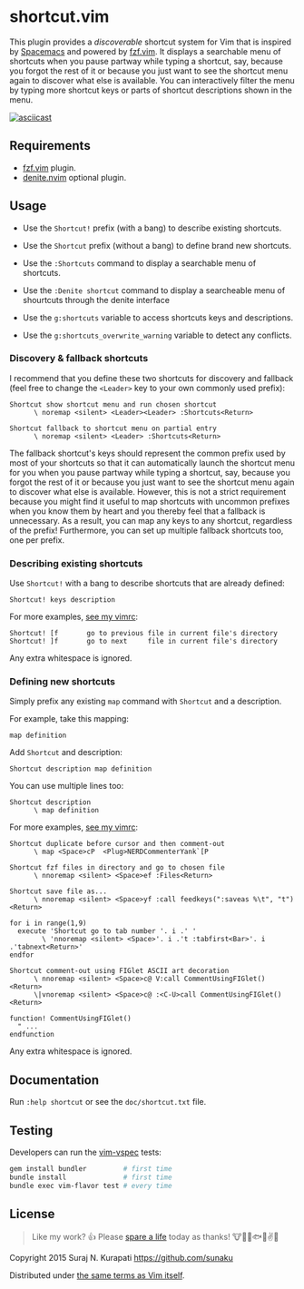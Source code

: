 # shortcut.vim

This plugin provides a _discoverable_ shortcut system for Vim that is inspired
by [Spacemacs] and powered by [fzf.vim].  It displays a searchable menu of
shortcuts when you pause partway while typing a shortcut, say, because you
forgot the rest of it or because you just want to see the shortcut menu again
to discover what else is available.  You can interactively filter the menu by
typing more shortcut keys or parts of shortcut descriptions shown in the menu.

[![asciicast](https://asciinema.org/a/104572.png)](https://asciinema.org/a/104572?autoplay=1)

## Requirements

* [fzf.vim] plugin.
* [denite.nvim](https://github.com/Shougo/denite.nvim) optional plugin.

## Usage

* Use the `Shortcut!` prefix (with a bang) to describe existing shortcuts.

* Use the `Shortcut` prefix (without a bang) to define brand new shortcuts.

* Use the `:Shortcuts` command to display a searchable menu of shortcuts.

* Use the `:Denite shortcut` command to display a searcheable menu of shourtcuts through the denite interface

* Use the `g:shortcuts` variable to access shortcuts keys and descriptions.

* Use the `g:shortcuts_overwrite_warning` variable to detect any conflicts.

### Discovery & fallback shortcuts

I recommend that you define these two shortcuts for discovery and fallback
(feel free to change the `<Leader>` key to your own commonly used prefix):

```vim
Shortcut show shortcut menu and run chosen shortcut
      \ noremap <silent> <Leader><Leader> :Shortcuts<Return>

Shortcut fallback to shortcut menu on partial entry
      \ noremap <silent> <Leader> :Shortcuts<Return>
```

The fallback shortcut's keys should represent the common prefix used by most
of your shortcuts so that it can automatically launch the shortcut menu for
you when you pause partway while typing a shortcut, say, because you forgot
the rest of it or because you just want to see the shortcut menu again to
discover what else is available.  However, this is not a strict requirement
because you might find it useful to map shortcuts with uncommon prefixes when
you know them by heart and you thereby feel that a fallback is unnecessary.
As a result, you can map any keys to any shortcut, regardless of the prefix!
Furthermore, you can set up multiple fallback shortcuts too, one per prefix.

### Describing existing shortcuts

Use `Shortcut!` with a bang to describe shortcuts that are already defined:

```vim
Shortcut! keys description
```

For more examples, [see my vimrc](
https://github.com/sunaku/.vim/blob/qwerty/bundle/motion/unimpaired.vim
):

```vim
Shortcut! [f       go to previous file in current file's directory
Shortcut! ]f       go to next     file in current file's directory
```

Any extra whitespace is ignored.

### Defining new shortcuts

Simply prefix any existing `map` command with `Shortcut` and a description.

For example, take this mapping:

```vim
map definition
```

Add `Shortcut` and description:

```vim
Shortcut description map definition
```

You can use multiple lines too:

```vim
Shortcut description
      \ map definition
```

For more examples, [see my vimrc](
https://github.com/sunaku/.vim/blob/qwerty/plugin/format.vim
):

```vim
Shortcut duplicate before cursor and then comment-out
      \ map <Space>cP  <Plug>NERDCommenterYank`[P
```

```vim
Shortcut fzf files in directory and go to chosen file
      \ nnoremap <silent> <Space>ef :Files<Return>
```

```vim
Shortcut save file as...
      \ nnoremap <silent> <Space>yf :call feedkeys(":saveas %\t", "t")<Return>
```

```vim
for i in range(1,9)
  execute 'Shortcut go to tab number '. i .' '
        \ 'nnoremap <silent> <Space>'. i .'t :tabfirst<Bar>'. i .'tabnext<Return>'
endfor
```

```vim
Shortcut comment-out using FIGlet ASCII art decoration
      \ nnoremap <silent> <Space>c@ V:call CommentUsingFIGlet()<Return>
      \|vnoremap <silent> <Space>c@ :<C-U>call CommentUsingFIGlet()<Return>

function! CommentUsingFIGlet()
  " ...
endfunction
```

Any extra whitespace is ignored.

## Documentation

Run `:help shortcut` or see the `doc/shortcut.txt` file.

## Testing

Developers can run the [vim-vspec]( https://github.com/kana/vim-vspec ) tests:

```sh
gem install bundler         # first time
bundle install              # first time
bundle exec vim-flavor test # every time
```

## License

[Spare A Life]: https://sunaku.github.io/vegan-for-life.html
> Like my work? :+1:  Please [spare a life] today as thanks!
:cow::pig::chicken::fish::speak_no_evil::v::revolving_hearts:

Copyright 2015 Suraj N. Kurapati <https://github.com/sunaku>

Distributed under [the same terms as Vim itself][LICENSE].

[LICENSE]: http://vimdoc.sourceforge.net/htmldoc/uganda.html#license
[Spacemacs]: http://spacemacs.org
[fzf.vim]: https://github.com/junegunn/fzf.vim
